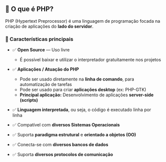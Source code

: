 ## 📘 O que é PHP?

PHP (Hypertext Preprocessor) é uma linguagem de programação focada na criação de aplicações do **lado do servidor**.

### 🔹 Características principais

- ✅ **Open Source** — Uso livre  
  - É possível baixar e utilizar o interpretador gratuitamente nos projetos

- ✅ **Aplicações / Atuação do PHP**
  - Pode ser usado diretamente na **linha de comando**, para automatização de tarefas
  - Pode ser usado para criar **aplicações desktop** (ex: PHP-GTK)
  - **Principal aplicação:** Desenvolvimento de aplicações **server-side (scripts)**

- ✅ **Linguagem interpretada**, ou seja, o código é executado linha por linha

- ✅ Compatível com **diversos Sistemas Operacionais**

- ✅ Suporta **paradigma estrutural** e **orientado a objetos (OO)**

- ✅ Conecta-se com **diversos bancos de dados**

- ✅ Suporta **diversos protocolos de comunicação**
